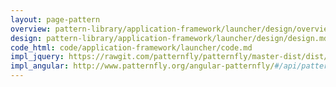 ```yaml
---
layout: page-pattern
overview: pattern-library/application-framework/launcher/design/overview.md
design: pattern-library/application-framework/launcher/design/design.md
code_html: code/application-framework/launcher/code.md
impl_jquery: https://rawgit.com/patternfly/patternfly/master-dist/dist/tests/application-launcher-nav.html
impl_angular: http://www.patternfly.org/angular-patternfly/#/api/patternfly.navigation.component:pfApplicationLauncher
---
```

